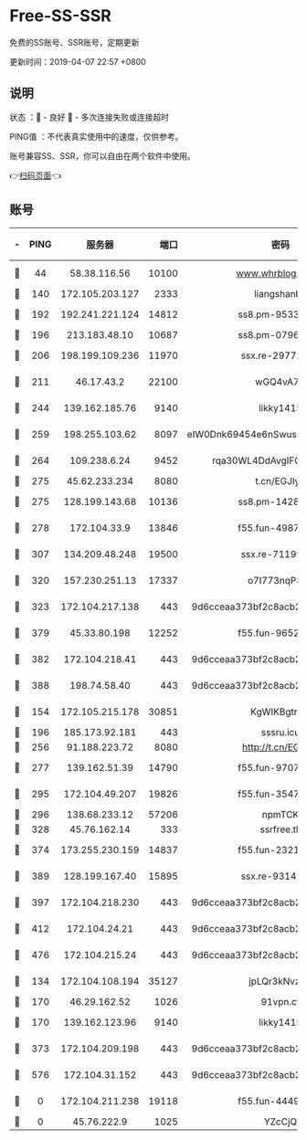 # Free-SS-SSR

免费的SS账号、SSR账号，定期更新

更新时间：2019-04-07 22:57 +0800

## 说明

状态     ：🙂 - 良好 🙁 - 多次连接失败或连接超时

PING值   ：不代表真实使用中的速度，仅供参考。

账号兼容SS、SSR，你可以自由在两个软件中使用。

👉[扫码页面](https://liesauer.github.io/Free-SS-SSR/)👈

## 账号

|-|PING|服务器|端口|密码|加密方式|区域|
|:----:|:----:|:-----:|-----:|:----:|:----:|:----:|
|🙂|44|58.38.116.56|10100|www.whrblog.online|aes-256-cfb|CN|
|🙂|140|172.105.203.127|2333|liangshanbo|chacha20|JP|
|🙂|192|192.241.221.124|14812|ss8.pm-95331690|aes-256-cfb|US|
|🙂|196|213.183.48.10|10687|ss8.pm-07968804|rc4-md5|RU|
|🙂|206|198.199.109.236|11970|ssx.re-29772885|aes-256-cfb|US|
|🙂|211|46.17.43.2|22100|wGQ4vA7D|aes-256-gcm|RU|
|🙂|244|139.162.185.76|9140|likky1415|aes-256-cfb|DE|
|🙂|259|198.255.103.62|8097|eIW0Dnk69454e6nSwuspv9DmS201tQ0D|aes-256-cfb|US|
|🙂|264|109.238.6.24|9452|rqa30WL4DdAvgIFG6Fs3znzTa|aes-256-cfb|FR|
|🙂|275|45.62.233.234|8080|t.cn/EGJIyrl|rc4-md5|CA|
|🙂|275|128.199.143.68|10136|ss8.pm-14281446|aes-256-cfb|SG|
|🙂|278|172.104.33.9|13846|f55.fun-49871039|aes-256-cfb|SG|
|🙂|307|134.209.48.248|19500|ssx.re-71199859|aes-256-cfb|US|
|🙂|320|157.230.251.13|17337|o7I773nqP8ug|aes-256-cfb|SG|
|🙂|323|172.104.217.138|443|9d6cceaa373bf2c8acb22e60b6a58be6|aes-256-cfb|US|
|🙂|379|45.33.80.198|12252|f55.fun-96521268|aes-256-cfb|US|
|🙂|382|172.104.218.41|443|9d6cceaa373bf2c8acb22e60b6a58be6|aes-256-cfb|US|
|🙂|388|198.74.58.40|443|9d6cceaa373bf2c8acb22e60b6a58be6|aes-256-cfb|US|
|🙂|154|172.105.215.178|30851|KgWIKBgtrjzT|aes-256-cfb|JP|
|🙂|196|185.173.92.181|443|sssru.icu|rc4-md5|RU|
|🙂|256|91.188.223.72|8080|http://t.cn/EGJIyrl|rc4-md5|RU|
|🙂|277|139.162.51.39|14790|f55.fun-97070038|aes-256-cfb|SG|
|🙂|295|172.104.49.207|19826|f55.fun-35476312|aes-256-cfb|SG|
|🙂|296|138.68.233.12|57206|npmTCK|rc4-md5|US|
|🙂|328|45.76.162.14|333|ssrfree.tk|rc4|SG|
|🙂|374|173.255.230.159|14837|f55.fun-23212230|aes-256-cfb|US|
|🙂|389|128.199.167.40|15895|ssx.re-93142240|aes-256-cfb|SG|
|🙂|397|172.104.218.230|443|9d6cceaa373bf2c8acb22e60b6a58be6|aes-256-cfb|US|
|🙂|412|172.104.24.21|443|9d6cceaa373bf2c8acb22e60b6a58be6|aes-256-cfb|US|
|🙂|476|172.104.215.24|443|9d6cceaa373bf2c8acb22e60b6a58be6|aes-256-cfb|US|
|🙁|134|172.104.108.194|35127|jpLQr3kNvzJG|aes-256-cfb|JP|
|🙁|170|46.29.162.52|1026|91vpn.cf|rc4-md5|RU|
|🙁|170|139.162.123.96|9140|likky1415|aes-256-cfb|JP|
|🙁|373|172.104.209.198|443|9d6cceaa373bf2c8acb22e60b6a58be6|aes-256-cfb|US|
|🙁|576|172.104.31.152|443|9d6cceaa373bf2c8acb22e60b6a58be6|aes-256-cfb|US|
|🙁|0|172.104.211.238|19118|f55.fun-44497695|aes-256-cfb|US|
|🙁|0|45.76.222.9|1025|YZcCjQ|rc4-md5|JP|
